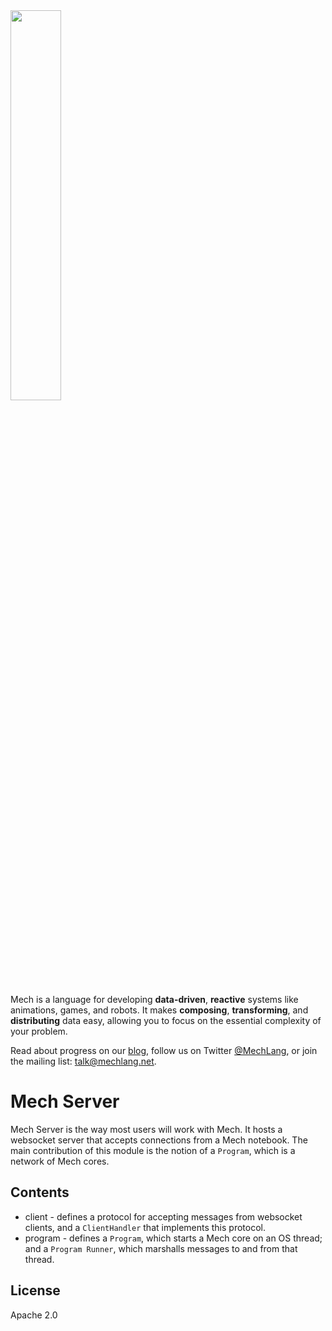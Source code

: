<img width="40%" height="40%" src="http://mech-lang.org/img/logo.png">

Mech is a language for developing **data-driven**, **reactive** systems like animations, games, and robots. It makes **composing**, **transforming**, and **distributing** data easy, allowing you to focus on the essential complexity of your problem. 

Read about progress on our [blog](http://mech-lang.org/blog/), follow us on Twitter [@MechLang](https://twitter.com/MechLang), or join the mailing list: [talk@mechlang.net](http://mech-lang.org/page/community/).

# Mech Server

Mech Server is the way most users will work with Mech. It hosts a websocket server that accepts connections from a Mech notebook. The main contribution of this module is the notion of a `Program`, which is a network of Mech cores.

## Contents

- client - defines a protocol for accepting messages from websocket clients, and a `ClientHandler` that implements this protocol.
- program - defines a `Program`, which starts a Mech core on an OS thread; and a `Program Runner`, which marshalls messages to and from that thread.

## License

Apache 2.0